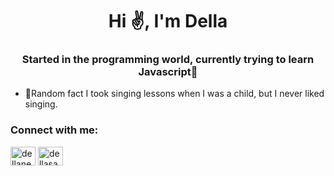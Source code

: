 <h1 align="center">Hi ✌️, I'm Della</h1>
<h3 align="center">Started in the programming world, currently trying to learn Javascript👾</h3>

- 🐰Random fact I took singing lessons when I was a child, but I never liked singing.

<h3 align="left">Connect with me:</h3>
<p align="left">
<a href="https://fb.com/dellaneyraa" target="blank"><img align="center" src="https://raw.githubusercontent.com/rahuldkjain/github-profile-readme-generator/master/src/images/icons/Social/facebook.svg" alt="dellaneyraa" height="30" width="40" /></a>
<a href="https://discord.gg/dellasaurius#6530" target="blank"><img align="center" src="https://raw.githubusercontent.com/rahuldkjain/github-profile-readme-generator/master/src/images/icons/Social/discord.svg" alt="dellasaurius#6530" height="30" width="40" /></a>
</p> 
